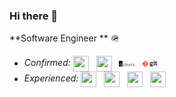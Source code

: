### Hi there 👋

**Software Engineer ** 🪖

- *Confirmed:* <img src="https://cdn.jsdelivr.net/gh/devicons/devicon/icons/cplusplus/cplusplus-original.svg" width="25" height="25" align="center"/> &nbsp; <img src="https://cdn.jsdelivr.net/gh/devicons/devicon/icons/qt/qt-original.svg" width="25" height="25" align="center"/> &nbsp; <img src="https://raw.githubusercontent.com/devicons/devicon/master/icons/ubuntu/ubuntu-plain-wordmark.svg" alt="ubuntu" width="25" height="25" align="center"/> &nbsp; <img src="https://raw.githubusercontent.com/devicons/devicon/master/icons/git/git-original-wordmark.svg" alt="git" width="25" height="25" align="center"/>
- *Experienced:* <img src="https://cdn.jsdelivr.net/gh/devicons/devicon/icons/python/python-original.svg" width="25" height="25" align="center"/> &nbsp; <img src="https://cdn.jsdelivr.net/gh/devicons/devicon/icons/javascript/javascript-original.svg" width="25" height="25" align="center"/> &nbsp; <img src="https://cdn.jsdelivr.net/gh/devicons/devicon/icons/typescript/typescript-original.svg" width="25" height="25" align="center"/> &nbsp; <img src="https://cdn.jsdelivr.net/gh/devicons/devicon/icons/react/react-original.svg" width="25" height="25" align="center"/>


 
